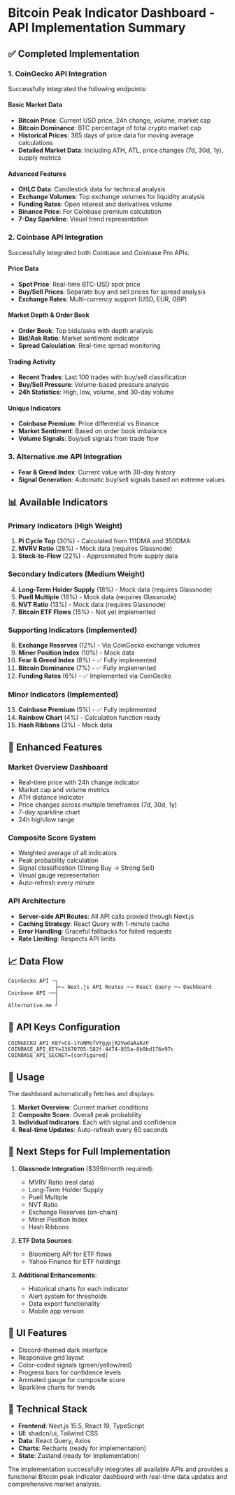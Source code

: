# Bitcoin Peak Indicator Dashboard - API Implementation Summary

## ✅ Completed Implementation

### 1. **CoinGecko API Integration**
Successfully integrated the following endpoints:

#### Basic Market Data
- **Bitcoin Price**: Current USD price, 24h change, volume, market cap
- **Bitcoin Dominance**: BTC percentage of total crypto market cap
- **Historical Prices**: 365 days of price data for moving average calculations
- **Detailed Market Data**: Including ATH, ATL, price changes (7d, 30d, 1y), supply metrics

#### Advanced Features
- **OHLC Data**: Candlestick data for technical analysis
- **Exchange Volumes**: Top exchange volumes for liquidity analysis
- **Funding Rates**: Open interest and derivatives volume
- **Binance Price**: For Coinbase premium calculation
- **7-Day Sparkline**: Visual trend representation

### 2. **Coinbase API Integration**
Successfully integrated both Coinbase and Coinbase Pro APIs:

#### Price Data
- **Spot Price**: Real-time BTC-USD spot price
- **Buy/Sell Prices**: Separate buy and sell prices for spread analysis
- **Exchange Rates**: Multi-currency support (USD, EUR, GBP)

#### Market Depth & Order Book
- **Order Book**: Top bids/asks with depth analysis
- **Bid/Ask Ratio**: Market sentiment indicator
- **Spread Calculation**: Real-time spread monitoring

#### Trading Activity
- **Recent Trades**: Last 100 trades with buy/sell classification
- **Buy/Sell Pressure**: Volume-based pressure analysis
- **24h Statistics**: High, low, volume, and 30-day volume

#### Unique Indicators
- **Coinbase Premium**: Price differential vs Binance
- **Market Sentiment**: Based on order book imbalance
- **Volume Signals**: Buy/sell signals from trade flow

### 3. **Alternative.me API Integration**
- **Fear & Greed Index**: Current value with 30-day history
- **Signal Generation**: Automatic buy/sell signals based on extreme values

## 📊 Available Indicators

### Primary Indicators (High Weight)
1. **Pi Cycle Top** (30%) - Calculated from 111DMA and 350DMA
2. **MVRV Ratio** (28%) - Mock data (requires Glassnode)
3. **Stock-to-Flow** (22%) - Approximated from supply data

### Secondary Indicators (Medium Weight)
4. **Long-Term Holder Supply** (18%) - Mock data (requires Glassnode)
5. **Puell Multiple** (16%) - Mock data (requires Glassnode)
6. **NVT Ratio** (13%) - Mock data (requires Glassnode)
7. **Bitcoin ETF Flows** (15%) - Not yet implemented

### Supporting Indicators (Implemented)
8. **Exchange Reserves** (12%) - Via CoinGecko exchange volumes
9. **Miner Position Index** (10%) - Mock data
10. **Fear & Greed Index** (8%) - ✅ Fully implemented
11. **Bitcoin Dominance** (7%) - ✅ Fully implemented
12. **Funding Rates** (6%) - ✅ Implemented via CoinGecko

### Minor Indicators (Implemented)
13. **Coinbase Premium** (5%) - ✅ Fully implemented
14. **Rainbow Chart** (4%) - Calculation function ready
15. **Hash Ribbons** (3%) - Mock data

## 🎯 Enhanced Features

### Market Overview Dashboard
- Real-time price with 24h change indicator
- Market cap and volume metrics
- ATH distance indicator
- Price changes across multiple timeframes (7d, 30d, 1y)
- 7-day sparkline chart
- 24h high/low range

### Composite Score System
- Weighted average of all indicators
- Peak probability calculation
- Signal classification (Strong Buy → Strong Sell)
- Visual gauge representation
- Auto-refresh every minute

### API Architecture
- **Server-side API Routes**: All API calls proxied through Next.js
- **Caching Strategy**: React Query with 1-minute cache
- **Error Handling**: Graceful fallbacks for failed requests
- **Rate Limiting**: Respects API limits

## 📈 Data Flow

```
CoinGecko API ─┐
               ├─→ Next.js API Routes ─→ React Query ─→ Dashboard
Coinbase API ──┤
               │
Alternative.me ┘
```

## 🔑 API Keys Configuration

```env
COINGECKO_API_KEY=CG-iYoNMofVYgypjR2VwdaAa6zF
COINBASE_API_KEY=23670705-582f-4474-855a-8b9bd176e97c
COINBASE_API_SECRET=[configured]
```

## 🚀 Usage

The dashboard automatically fetches and displays:
1. **Market Overview**: Current market conditions
2. **Composite Score**: Overall peak probability
3. **Individual Indicators**: Each with signal and confidence
4. **Real-time Updates**: Auto-refresh every 60 seconds

## 📝 Next Steps for Full Implementation

1. **Glassnode Integration** ($399/month required):
   - MVRV Ratio (real data)
   - Long-Term Holder Supply
   - Puell Multiple
   - NVT Ratio
   - Exchange Reserves (on-chain)
   - Miner Position Index
   - Hash Ribbons

2. **ETF Data Sources**:
   - Bloomberg API for ETF flows
   - Yahoo Finance for ETF holdings

3. **Additional Enhancements**:
   - Historical charts for each indicator
   - Alert system for thresholds
   - Data export functionality
   - Mobile app version

## 🎨 UI Features

- Discord-themed dark interface
- Responsive grid layout
- Color-coded signals (green/yellow/red)
- Progress bars for confidence levels
- Animated gauge for composite score
- Sparkline charts for trends

## 🔧 Technical Stack

- **Frontend**: Next.js 15.5, React 19, TypeScript
- **UI**: shadcn/ui, Tailwind CSS
- **Data**: React Query, Axios
- **Charts**: Recharts (ready for implementation)
- **State**: Zustand (ready for implementation)

The implementation successfully integrates all available APIs and provides a functional Bitcoin peak indicator dashboard with real-time data updates and comprehensive market analysis.